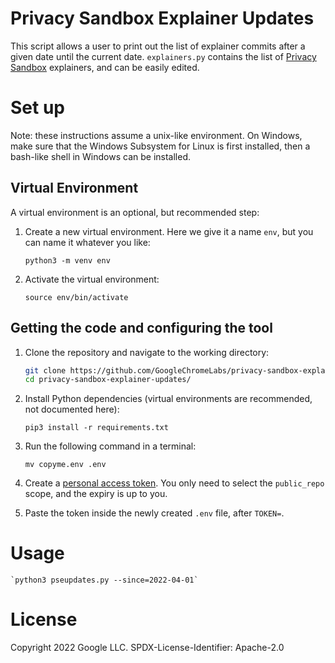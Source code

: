 # Privacy Sandbox Explainer Updates

This script allows a user to print out the list of explainer commits
after a given date until the current date. `explainers.py` contains the
list of [Privacy Sandbox](https://privacysandbox.com/) explainers, and
can be easily edited.

# Set up

Note: these instructions assume a unix-like environment. On Windows, make
sure that the Windows Subsystem for Linux is first installed, then a
bash-like shell in Windows can be installed.

## Virtual Environment

A virtual environment is an optional, but recommended step:

1. Create a new virtual environment. Here we give it a name `env`, but
you can name it whatever you like:

    `python3 -m venv env`

2. Activate the virtual environment:

    `source env/bin/activate`

## Getting the code and configuring the tool

1. Clone the repository and navigate to the working directory:

    ```bash
    git clone https://github.com/GoogleChromeLabs/privacy-sandbox-explainer-updates.git
    cd privacy-sandbox-explainer-updates/
    ```

2. Install Python dependencies (virtual environments are recommended,
not documented here):

    `pip3 install -r requirements.txt`

3. Run the following command in a terminal:

    `mv copyme.env .env`

4. Create a [personal access token](https://github.com/settings/tokens).
You only need to select the `public_repo` scope, and the expiry is up to
you.

5. Paste the token inside the newly created `.env` file, after `TOKEN=`.

# Usage

    `python3 pseupdates.py --since=2022-04-01`

# License

Copyright 2022 Google LLC.
SPDX-License-Identifier: Apache-2.0
